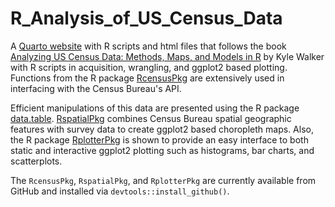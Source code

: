 # R_Analysis_of_US_Census_Data

A [Quarto website](https://quarto.org/docs/websites/) with R scripts and html files that follows the book [Analyzing US Census Data: Methods, Maps, and Models in R](https://walker-data.com/census-r/) by Kyle Walker with R scripts in acquisition, wrangling, and ggplot2 based plotting. Functions from the R package [RcensusPkg](https://github.com/deandevl/RcensusPkg) are extensively used in interfacing with the Census Bureau's API.

Efficient manipulations of this data are presented using the R package [data.table](https://cran.r-project.org/web/packages/data.table/index.html). [RspatialPkg](https://github.com/deandevl/RspatialPkg) combines Census Bureau spatial geographic features with survey data to create ggplot2 based choropleth maps. Also, the R package [RplotterPkg](https://github.com/deandevl/RplotterPkg) is shown to provide an easy interface to both static and interactive ggplot2 plotting such as histograms, bar charts, and scatterplots.

The `RcensusPkg`, `RspatialPkg`, and `RplotterPkg` are currently available from GitHub and installed via `devtools::install_github()`.
